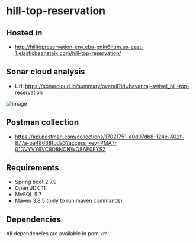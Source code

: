 # hill-top-reservation

## Hosted in

* http://hilltopreservation-env.eba-gnkt6hum.us-east-1.elasticbeanstalk.com/hill-top-reservation/

## Sonar cloud analysis

* Url: https://sonarcloud.io/summary/overall?id=bavanraj-swivel_hill-top-reservation

![image](https://user-images.githubusercontent.com/88472140/226264744-8fe4298a-6d5c-4c88-bfcd-f378d35c8118.png)

## Postman collection

* https://api.postman.com/collections/17021751-a0d07db8-124e-402f-877a-ba48668fbda3?access_key=PMAT-01GVYVY9VC8D8NCNWQ8AF0EYSZ

## Requirements

* Spring boot 2.7.9
* Open JDK 11
* MySQL 5.7
* Maven 3.8.5 (only to run maven commands)

## Dependencies

All dependencies are available in pom.xml.
